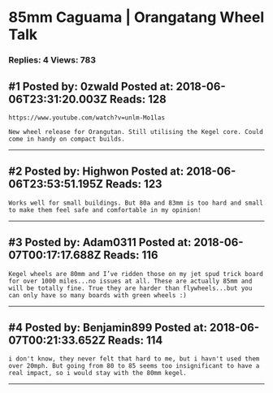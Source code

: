 # 85mm Caguama &#124; Orangatang Wheel Talk

### Replies: 4 Views: 783

## \#1 Posted by: 0zwald Posted at: 2018-06-06T23:31:20.003Z Reads: 128

```
https://www.youtube.com/watch?v=unlm-Mo1las

New wheel release for Orangutan. Still utilising the Kegel core. Could come in handy on compact builds.
```

---
## \#2 Posted by: Highwon Posted at: 2018-06-06T23:53:51.195Z Reads: 123

```
Works well for small buildings. But 80a and 83mm is too hard and small to make them feel safe and comfortable in my opinion!
```

---
## \#3 Posted by: Adam0311 Posted at: 2018-06-07T00:17:17.688Z Reads: 116

```
Kegel wheels are 80mm and I’ve ridden those on my jet spud trick board for over 1000 miles...no issues at all. These are actually 85mm and will be totally fine. True they are harder than flywheels...but you can only have so many boards with green wheels :)
```

---
## \#4 Posted by: Benjamin899 Posted at: 2018-06-07T00:21:33.652Z Reads: 114

```
i don't know, they never felt that hard to me, but i havn't used them over 20mph. But going from 80 to 85 seems too insignificant to have a real impact, so i would stay with the 80mm kegel.
```

---

